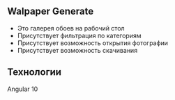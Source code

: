## Walpaper Generate
- Это галерея обоев на рабочий стол
- Присутствует фильтрация по категориям 
- Присутствует возможность открытия фотографии
- Присутствует возможность скачивания
## Технологии
Angular 10
